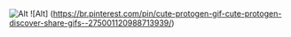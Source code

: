 ![Alt](https://www.deviantart.com/pretelzz/art/protogen-furry-852082490)
![Alt]
(https://br.pinterest.com/pin/cute-protogen-gif-cute-protogen-discover-share-gifs--275001120988713939/)
